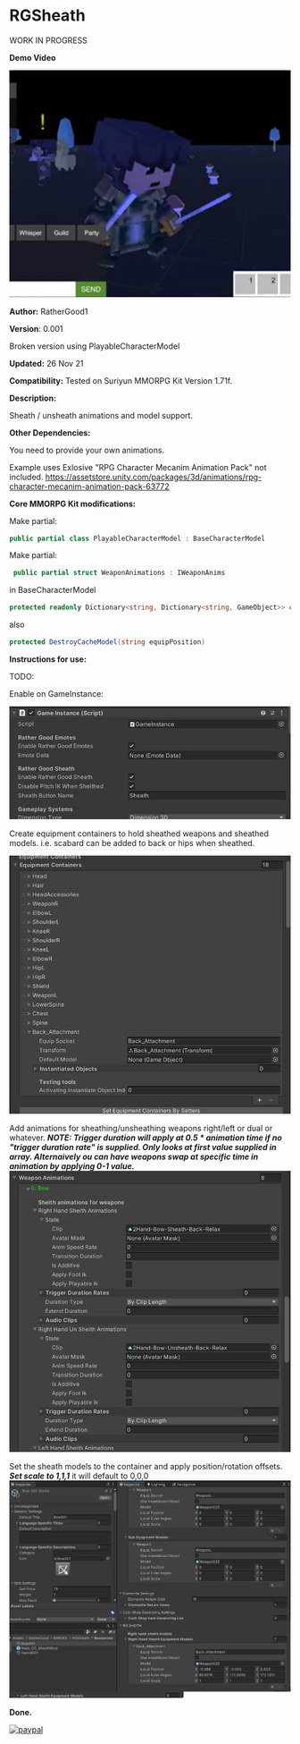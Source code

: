 # RGSheath

WORK IN PROGRESS

**Demo Video**

[![RGSheath](media/RGSheathPic.png)](https://youtu.be/nWquP-_aa3U)

**Author:** RatherGood1

**Version**: 0.001

Broken version using PlayableCharacterModel 

**Updated:** 26 Nov 21

**Compatibility:** Tested on Suriyun MMORPG Kit Version 1.71f.



**Description:** 

Sheath / unsheath animations and model support.

**Other Dependencies:**

You need to provide your own animations. 

Example uses Exlosive "RPG Character Mecanim Animation Pack" not included.  https://assetstore.unity.com/packages/3d/animations/rpg-character-mecanim-animation-pack-63772


**Core MMORPG Kit modifications:**

Make partial:
```csharp 
public partial class PlayableCharacterModel : BaseCharacterModel
```

Make partial:
```csharp 
 public partial struct WeaponAnimations : IWeaponAnims
```

in BaseCharacterModel
```csharp 
protected readonly Dictionary<string, Dictionary<string, GameObject>> cacheModels = new Dictionary<string, Dictionary<string, GameObject>>();
```
also
```csharp 
protected DestroyCacheModel(string equipPosition)
```

**Instructions for use:**

TODO:

Enable on GameInstance:

![RGSheath](media/GameInstanceRGSheath.png)


Create equipment containers to hold sheathed weapons and sheathed models. i.e. scabard can be added to back or hips when sheathed.

![RGSheath](media/PCMEquipmetcontainers.png)

Add animations for sheathing/unsheathing weapons right/left or dual or whatever. ***NOTE: Trigger duration will apply at 0.5 * animation time if no "trigger duration rate" is supplied. Only looks at first value supplied in array. Alternaively ou can have weapons swap at specific time in animation by applying 0-1 value.***
![RGSheath](media/PCMWeaponAnimations.png)

Set the sheath models to the container and apply position/rotation offsets.  ***Set scale to 1,1,1*** it will default to 0,0,0
![RGSheath](media/PCBBoo1_Item_RGSHEITHInfo.png)


**Done.**


[![paypal](https://www.paypalobjects.com/en_US/i/btn/btn_donateCC_LG.gif)](https://www.paypal.com/cgi-bin/webscr?cmd=_s-xclick&hosted_button_id=L7RYB7NRR78L6)
